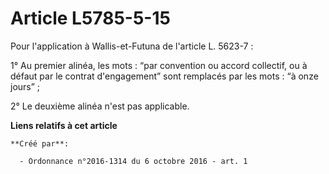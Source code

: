 # Article L5785-5-15

Pour l'application à Wallis-et-Futuna de l'article L. 5623-7 : 

1° Au premier alinéa, les mots : “par convention ou accord collectif, ou à défaut par le contrat d'engagement” sont remplacés
par les mots : “à onze jours” ; 

2° Le deuxième alinéa n'est pas applicable.

**Liens relatifs à cet article**

	**Créé par**:

	  - Ordonnance n°2016-1314 du 6 octobre 2016 - art. 1
